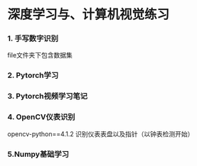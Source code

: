 # 深度学习与、计算机视觉练习
### 1. 手写数字识别
file文件夹下包含数据集
### 2. Pytorch学习

### 3. Pytorch视频学习笔记

### 4. OpenCV仪表识别
opencv-python==4.1.2
识别仪表表盘以及指针（以钟表检测开始）

### 5.Numpy基础学习
